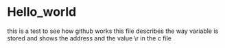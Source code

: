 # Hello_world
this is a test to see how github works
this file describes the way variable is stored and shows the address and the value
\r in the c file
